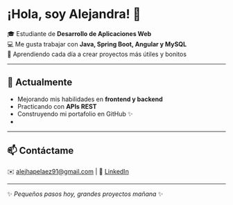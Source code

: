 # ¡Hola, soy Alejandra! 👋

🎓 Estudiante de **Desarrollo de Aplicaciones Web**  
💻 Me gusta trabajar con **Java, Spring Boot, Angular y MySQL**  
🚀 Aprendiendo cada día a crear proyectos más útiles y bonitos  

---
## 🌱 Actualmente
- Mejorando mis habilidades en **frontend y backend**  
- Practicando con **APIs REST**  
- Construyendo mi portafolio en GitHub ✨
- 
---
## 📫 Contáctame
✉️ alejhapelaez91@gmail.com | 💼 [LinkedIn](https://www.linkedin.com/in/alejandra-pelaez-090104348/)
 

---
✨ *Pequeños pasos hoy, grandes proyectos mañana* ✨
